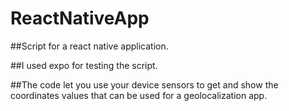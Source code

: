 # ReactNativeApp

##Script for a react native application.

##I used expo for testing the script.

##The code let you use your device sensors to get and show the coordinates values that can be used for a geolocalization app.

